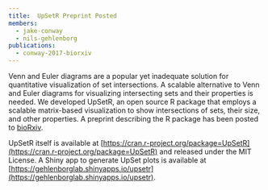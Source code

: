 ```yaml
---
title:  UpSetR Preprint Posted
members:
  - jake-conway
  - nils-gehlenborg
publications:
  - conway-2017-biorxiv
---
```


Venn and Euler diagrams are a popular yet inadequate solution for quantitative visualization of set intersections. A scalable alternative to Venn and Euler diagrams for visualizing intersecting sets and their properties is needed. We developed UpSetR, an open source R package that employs a scalable matrix-based visualization to show intersections of sets, their size, and other properties. A preprint describing the R package has been posted to [bioRxiv](http://biorxiv.org/content/early/2017/03/25/120600).

UpSetR itself is available at [https://cran.r-project.org/package=UpSetR](https://cran.r-project.org/package=UpSetR) and released under the MIT License. A Shiny app to generate UpSet plots is available at [https://gehlenborglab.shinyapps.io/upsetr](https://gehlenborglab.shinyapps.io/upsetr).

